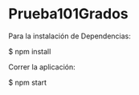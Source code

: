 # Prueba101Grados

Para la instalación de Dependencias:

\$ npm install

Correr la aplicación:

\$ npm start

